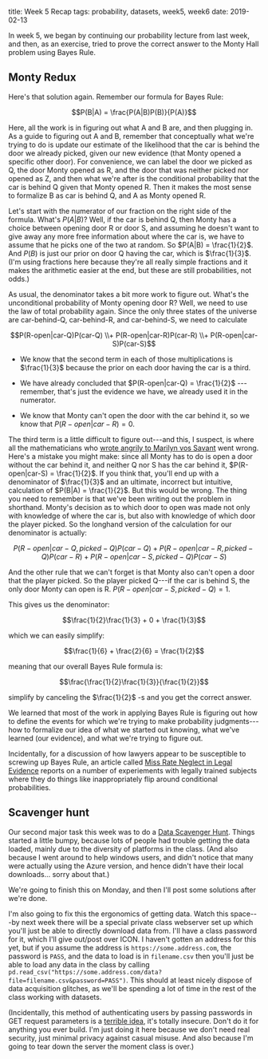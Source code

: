 title: Week 5 Recap 
tags: probability, datasets, week5, week6
date: 2019-02-13

In week 5, we began by continuing our probability lecture from last week, and then, as an exercise, tried to prove the correct answer to the Monty Hall problem using Bayes Rule. 

## Monty Redux

Here's that solution again.  Remember our formula for Bayes Rule: 

$$P(B|A) = \frac{P(A|B)P(B)}{P(A)}$$

Here, all the work is in figuring out what A and B are, and then plugging in.  As a guide to figuring out A and B, remember that conceptually what we're trying to do is update our estimate of the likelihood that the car is behind the door we already picked, given our new evidence (that Monty opened a specific other door).  For convenience, we can label the door we picked as Q, the door Monty opened as R, and the door that was neither picked nor opened as Z, and then what we're after is the conditional probability that the car is behind Q given that Monty opened R. Then it makes the most sense to formalize B as car is behind Q, and A as Monty opened R. 

Let's start with the numerator of our fraction on the right side of the formula.  What's $P(A|B)$?  Well, if the car is behind Q, then Monty has a choice between opening door R or door S, and assuming he doesn't want to give away any more free information about where the car is, we have to assume that he picks one of the two at random.  So $P(A|B) = \frac{1}{2}$. And $P(B)$ is just our prior on door Q having the car, which is $\frac{1}{3}$.  (I'm using fractions here because they're all really simple fractions and it makes the arithmetic easier at the end, but these are still probabilities, not odds.) 

As usual, the denominator takes a bit more work to figure out.  What's the unconditional probability of Monty opening door R?  Well, we need to use the law of total probability again.  Since the only three states of the universe are car-behind-Q, car-behind-R, and car-behind-S, we need to calculate 

$$P(R-open|car-Q)P(car-Q) \\+ P(R-open|car-R)P(car-R) \\+ P(R-open|car-S)P(car-S)$$

- We know that the second term in each of those multiplications is $\frac{1}{3}$ because the prior on each door having the car is a third. 

- We have already concluded that $P(R-open|car-Q) = \frac{1}{2}$ --- remember, that's just the evidence we have, we already used it in the numerator.  

- We know that Monty can't open the door with the car behind it, so we know that $P(R-open|car-R) = 0$. 

The third term is a little difficult to figure out---and this, I suspect, is where all the mathematicians who [wrote angrily to Marilyn vos Savant](https://priceonomics.com/the-time-everyone-corrected-the-worlds-smartest/) went wrong. Here's a mistake you might make: since all Monty has to do is open a door without the car behind it, and neither Q nor S has the car behind it, $P(R-open|car-S) = \frac{1}{2}$. If you think that, you'll end up with a denominator of $\frac{1}{3}$ and an ultimate, incorrect but intuitive, calculation of $P(B|A) = \frac{1}{2}$.  But this would be wrong.  The thing you need to remember is that we've been writing out the problem in shorthand.  Monty's decision as to which door to open was made not only with knowledge of where the car is, but also with knowledge of which door the player picked.  So the longhand version of the calculation for our denominator is actually: 

$$P(R-open|car-Q, picked-Q)P(car-Q) + P(R-open|car-R, picked-Q)P(car-R) + P(R-open|car-S, picked-Q)P(car-S)$$

And the other rule that we can't forget is that Monty also can't open a door that the player picked.  So the player picked Q---if the car is behind S, the only door Monty can open is R. $P(R-open|car-S, picked-Q) = 1$.  

This gives us the denominator: 

$$\frac{1}{2}\frac{1}{3} + 0 + \frac{1}{3}$$ 

which we can easily simplify: 

$$\frac{1}{6} + \frac{2}{6} = \frac{1}{2}$$

meaning that our overall Bayes Rule formula is: 

$$\frac{\frac{1}{2}\frac{1}{3}}{\frac{1}{2}}$$

simplify by canceling the $\frac{1}{2}$ -s and you get the correct answer.

We learned that most of the work in applying Bayes Rule is figuring out how to define the events for which we're trying to make probability judgments---how to formalize our idea of what we started out knowing, what we've learned (our evidence), and what we're trying to figure out.  

Incidentally, for a discussion of how lawyers appear to be susceptible to screwing up Bayes Rule, an article called [Miss Rate Neglect in Legal Evidence](https://academic-oup-com.proxy.lib.uiowa.edu/lpr/article/15/4/239/2580528) reports on a number of experiements with legally trained subjects where they do things like inappropriately flip around conditional probabilities. 

## Scavenger hunt

Our second major task this week was to do a [Data Scavenger Hunt]({filename}../class_examples/scavenger.md).  Things started a little bumpy, because lots of people had trouble getting the data loaded, mainly due to the diversity of platforms in the class.  (And also because I went around to help windows users, and didn't notice that many were actually using the Azure version, and hence didn't have their local downloads... sorry about that.)

We're going to finish this on Monday, and then I'll post some solutions after we're done.  

I'm also going to fix this the ergonomics of getting data.  Watch this space---by next week there will be a special private class webserver set up which you'll just be able to directly download data from.  I'll have a class password for it, which I'll give out/post over ICON.  I haven't gotten an address for this yet, but if you assume the address is `https://some.address.com`, the password is `PASS`, and the data to load is in `filename.csv` then you'll just be able to load any data in the class by calling `pd.read_csv("https://some.address.com/data?file=filename.csv&password=PASS")`.  This should at least nicely dispose of data acquisition glitches, as we'll be spending a lot of time in the rest of the class working with datasets.

(Incidentally, this method of authenticating users by passing passwords in GET request parameters is a [terrible idea](https://security.stackexchange.com/questions/147188/is-it-bad-practice-to-use-get-method-as-login-username-password-for-administrato), it's totally insecure. Don't do it for anything you ever build. I'm just doing it here because we don't need real security, just minimal privacy against casual misuse.  And also because I'm going to tear down the server the moment class is over.)
